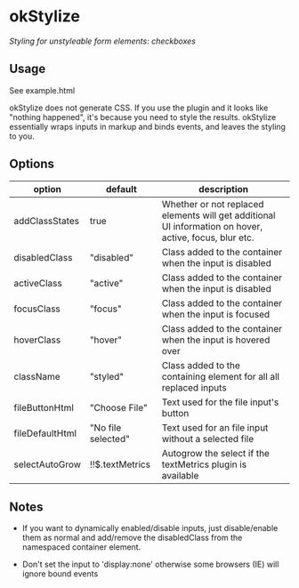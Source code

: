 # okStylize

*Styling for unstyleable form elements: checkboxes*

## Usage

See example.html

okStylize does not generate CSS. If you use the plugin and it looks like "nothing happened",
it's because you need to style the results. okStylize essentially wraps inputs in markup
and binds events, and leaves the styling to you.

## Options

option           | default                | description
---------------- | ---------------------- | -------------
addClassStates   | true                   | Whether or not replaced elements will get additional UI information on hover, active, focus, blur etc.
disabledClass    | "disabled"             | Class added to the container when the input is disabled
activeClass      | "active"               | Class added to the container when the input is disabled
focusClass       | "focus"                | Class added to the container when the input is focused
hoverClass       | "hover"                | Class added to the container when the input is hovered over
className        | "styled"               | Class added to the containing element for all all replaced inputs
fileButtonHtml   | "Choose File"          | Text used for the file input's button
fileDefaultHtml  | "No file selected"     | Text used for an file input without a selected file
selectAutoGrow   | !!$.textMetrics        | Autogrow the select if the textMetrics plugin is available

## Notes

* If you want to dynamically enabled/disable inputs, just disable/enable them as
  normal and add/remove the disabledClass from the namespaced container element.

* Don't set the input to 'display:none' otherwise some browsers (IE) will ignore
  bound events

